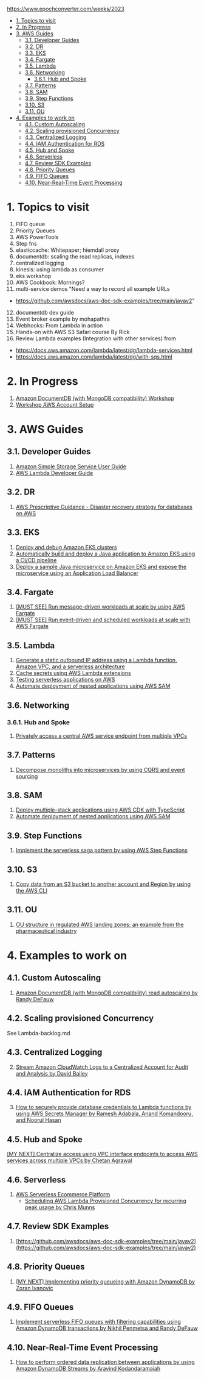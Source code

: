 https://www.epochconverter.com/weeks/2023

<!-- TOC -->

- [1. Topics to visit](#1-topics-to-visit)
- [2. In Progress](#2-in-progress)
- [3. AWS Guides](#3-aws-guides)
  - [3.1. Developer Guides](#31-developer-guides)
  - [3.2. DR](#32-dr)
  - [3.3. EKS](#33-eks)
  - [3.4. Fargate](#34-fargate)
  - [3.5. Lambda](#35-lambda)
  - [3.6. Networking](#36-networking)
    - [3.6.1. Hub and Spoke](#361-hub-and-spoke)
  - [3.7. Patterns](#37-patterns)
  - [3.8. SAM](#38-sam)
  - [3.9. Step Functions](#39-step-functions)
  - [3.10. S3](#310-s3)
  - [3.11. OU](#311-ou)
- [4. Examples to work on](#4-examples-to-work-on)
  - [4.1. Custom Autoscaling](#41-custom-autoscaling)
  - [4.2. Scaling provisioned Concurrency](#42-scaling-provisioned-concurrency)
  - [4.3. Centralized Logging](#43-centralized-logging)
  - [4.4. IAM Authentication for RDS](#44-iam-authentication-for-rds)
  - [4.5. Hub and Spoke](#45-hub-and-spoke)
  - [4.6. Serverless](#46-serverless)
  - [4.7. Review SDK Examples](#47-review-sdk-examples)
  - [4.8. Priority Queues](#48-priority-queues)
  - [4.9. FIFO Queues](#49-fifo-queues)
  - [4.10. Near-Real-Time Event Processing](#410-near-real-time-event-processing)

<!-- /TOC -->

# 1. Topics to visit

1. FIFO queue
2. Priority Queues
3. AWS PowerTools
4. Step fns
5. elasticcache: Whitepaper; hiemdall proxy
6. documentdb: scaling the read replicas, indexes
7. centralized logging
8. kinesis: using lambda as consumer
9. eks workshop
10. AWS Cookbook: Mornings?
11. multi-service demos	"Need a way to record all example URLs
- https://github.com/awsdocs/aws-doc-sdk-examples/tree/main/javav2"
12. documentdb dev guide
13. Event broker example by mohapathra
14. Webhooks: From Lambda in action
15. Hands-on with AWS S3 Safari course By Rick
16. Review Lambda examples (Integration with other services) from
- https://docs.aws.amazon.com/lambda/latest/dg/lambda-services.html
- https://docs.aws.amazon.com/lambda/latest/dg/with-sqs.html

# 2. In Progress

1. [Amazon DocumentDB (with MongoDB compatibility) Workshop](https://catalog.us-east-1.prod.workshops.aws/workshops/464d6c17-9faa-4fef-ac9f-dd49610174d3/en-US/prerequisites/cloud9)
2. [Workshop AWS Account Setup](https://workshop-aws-account-setup.fstehle.com/)

# 3. AWS Guides

## 3.1. Developer Guides

1. [Amazon Simple Storage Service User Guide](https://docs.aws.amazon.com/s3/index.html)
2. [AWS Lambda Developer Guide](https://docs.aws.amazon.com/lambda/latest/dg/welcome.html)

## 3.2. DR

1. [AWS Prescriptive Guidance - Disaster recovery strategy for databases on AWS](https://docs.aws.amazon.com/prescriptive-guidance/latest/strategy-database-disaster-recovery/welcome.html)

## 3.3. EKS

1. [Deploy and debug Amazon EKS clusters](https://docs.aws.amazon.com/prescriptive-guidance/latest/patterns/deploy-and-debug-amazon-eks-clusters.html)
2. [Automatically build and deploy a Java application to Amazon EKS using a CI/CD pipeline](https://docs.aws.amazon.com/prescriptive-guidance/latest/patterns/automatically-build-and-deploy-a-java-application-to-amazon-eks-using-a-ci-cd-pipeline.html)
3. [Deploy a sample Java microservice on Amazon EKS and expose the microservice using an Application Load Balancer](https://docs.aws.amazon.com/prescriptive-guidance/latest/patterns/deploy-a-sample-java-microservice-on-amazon-eks-and-expose-the-microservice-using-an-application-load-balancer.html)

## 3.4. Fargate

1. [[MUST SEE] Run message-driven workloads at scale by using AWS Fargate](https://docs.aws.amazon.com/prescriptive-guidance/latest/patterns/run-message-driven-workloads-at-scale-by-using-aws-fargate.html)
2. [[MUST SEE] Run event-driven and scheduled workloads at scale with AWS Fargate](https://docs.aws.amazon.com/prescriptive-guidance/latest/patterns/run-event-driven-and-scheduled-workloads-at-scale-with-aws-fargate.html)

## 3.5. Lambda

1. [Generate a static outbound IP address using a Lambda function, Amazon VPC, and a serverless architecture](https://docs.aws.amazon.com/prescriptive-guidance/latest/patterns/generate-a-static-outbound-ip-address-using-a-lambda-function-amazon-vpc-and-a-serverless-architecture.html)
2. [Cache secrets using AWS Lambda extensions](https://docs.aws.amazon.com/prescriptive-guidance/latest/patterns/cache-secrets-using-aws-lambda-extensions.html)
3. [Testing serverless applications on AWS](https://docs.aws.amazon.com/prescriptive-guidance/latest/serverless-application-testing/introduction.html)
4. [Automate deployment of nested applications using AWS SAM](https://docs.aws.amazon.com/prescriptive-guidance/latest/patterns/automate-deployment-of-nested-applications-using-aws-sam.html)

## 3.6. Networking

### 3.6.1. Hub and Spoke

1. [Privately access a central AWS service endpoint from multiple VPCs](https://docs.aws.amazon.com/prescriptive-guidance/latest/patterns/privately-access-a-central-aws-service-endpoint-from-multiple-vpcs.html)

## 3.7. Patterns

1. [Decompose monoliths into microservices by using CQRS and event sourcing](https://docs.aws.amazon.com/prescriptive-guidance/latest/patterns/decompose-monoliths-into-microservices-by-using-cqrs-and-event-sourcing.html)

## 3.8. SAM

1. [Deploy multiple-stack applications using AWS CDK with TypeScript](https://docs.aws.amazon.com/prescriptive-guidance/latest/patterns/deploy-multiple-stack-applications-using-aws-cdk-with-typescript.html)
2. [Automate deployment of nested applications using AWS SAM](https://docs.aws.amazon.com/prescriptive-guidance/latest/patterns/automate-deployment-of-nested-applications-using-aws-sam.html)

## 3.9. Step Functions
1. [Implement the serverless saga pattern by using AWS Step Functions](https://docs.aws.amazon.com/prescriptive-guidance/latest/patterns/implement-the-serverless-saga-pattern-by-using-aws-step-functions.html)

## 3.10. S3
1. [Copy data from an S3 bucket to another account and Region by using the AWS CLI](https://docs.aws.amazon.com/prescriptive-guidance/latest/patterns/copy-data-from-an-s3-bucket-to-another-account-and-region-by-using-the-aws-cli.html)

## 3.11. OU

1. [OU structure in regulated AWS landing zones: an example from the pharmaceutical industry](https://docs.aws.amazon.com/prescriptive-guidance/latest/ou-structure-landing-zone/introduction.html)

# 4. Examples to work on

## 4.1. Custom Autoscaling
1. [Amazon DocumentDB (with MongoDB compatibility) read autoscaling by Randy DeFauw](https://aws.amazon.com/blogs/database/amazon-documentdb-with-mongodb-compatibility-read-autoscaling/)

## 4.2. Scaling provisioned Concurrency

See Lambda-backlog.md

## 4.3. Centralized Logging
2. [Stream Amazon CloudWatch Logs to a Centralized Account for Audit and Analysis by David Bailey](https://aws.amazon.com/blogs/architecture/stream-amazon-cloudwatch-logs-to-a-centralized-account-for-audit-and-analysis/)

## 4.4. IAM Authentication for RDS
3. [How to securely provide database credentials to Lambda functions by using AWS Secrets Manager by Ramesh Adabala, Anand Komandooru, and Noorul Hasan](https://aws.amazon.com/blogs/security/how-to-securely-provide-database-credentials-to-lambda-functions-by-using-aws-secrets-manager/)

## 4.5. Hub and Spoke
[[MY NEXT] Centralize access using VPC interface endpoints to access AWS services across multiple VPCs by Chetan Agrawal](https://aws.amazon.com/blogs/networking-and-content-delivery/centralize-access-using-vpc-interface-endpoints/)

## 4.6. Serverless
1. [AWS Serverless Ecommerce Platform](https://github.com/aws-samples/aws-serverless-ecommerce-platform)
    - [Scheduling AWS Lambda Provisioned Concurrency for recurring peak usage by Chris Munns](https://aws.amazon.com/blogs/compute/scheduling-aws-lambda-provisioned-concurrency-for-recurring-peak-usage/)

## 4.7. Review SDK Examples
1. [https://github.com/awsdocs/aws-doc-sdk-examples/tree/main/javav2](https://github.com/awsdocs/aws-doc-sdk-examples/tree/main/javav2)

## 4.8. Priority Queues

1. [[MY NEXT] Implementing priority queueing with Amazon DynamoDB by Zoran Ivanovic](https://aws.amazon.com/blogs/database/implementing-priority-queueing-with-amazon-dynamodb/)

## 4.9. FIFO Queues

1. [Implement serverless FIFO queues with filtering capabilities using Amazon DynamoDB transactions by Nikhil Penmetsa and Randy DeFauw](https://aws.amazon.com/blogs/database/serverless-fifo-queues-filtering-dynamodb-transactions/)

## 4.10. Near-Real-Time Event Processing

1. [How to perform ordered data replication between applications by using Amazon DynamoDB Streams by Aravind Kodandaramaiah](https://aws.amazon.com/blogs/database/how-to-perform-ordered-data-replication-between-applications-by-using-amazon-dynamodb-streams/)